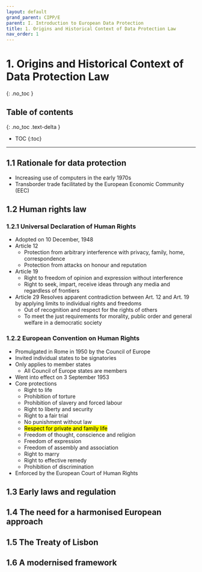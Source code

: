 ```yaml
---
layout: default
grand_parent: CIPP/E
parent: I. Introduction to European Data Protection
title: 1. Origins and Historical Context of Data Protection Law
nav_order: 1
---
```


# 1. Origins and Historical Context of Data Protection Law
{: .no_toc }

## Table of contents
{: .no_toc .text-delta }

- TOC
{:toc}
---

## 1.1 Rationale for data protection
- Increasing use of computers in the early 1970s
- Transborder trade facilitated by the European Economic Community (EEC)

## 1.2 Human rights law
### 1.2.1 Universal Declaration of Human Rights
* Adopted on 10 December, 1948
* Article 12
	- Protection from arbitrary interference with privacy, family, home, correspondence
	- Protection from attacks on honour and reputation
* Article 19
	- Right to freedom of opinion and expression without interference
	- Right to seek, impart, receive ideas through any media and regardless of frontiers
* Article 29 Resolves apparent contradiction between Art. 12 and Art. 19 by applying limits to individual rights and freedoms
	- Out of recognition and respect for the rights of others
	- To meet the just requirements for morality, public order and general welfare in a democratic society  

### 1.2.2 European Convention on Human Rights
* Promulgated in Rome in 1950 by the Council of Europe
* Invited individual states to be signatories
* Only applies to member states
	- All Council of Europe states are members
* Went into effect on 3 September 1953
* Core protections
	- Right to life
	- Prohibition of torture
	- Prohibition of slavery and forced labour
	- Right to liberty and security
	- Right to a fair trial
	- No punishment without law
	- <mark>Respect for private and family life</mark>
	- Freedom of thought, conscience and religion
	- Freedom of expression
	- Freedom of assembly and association
	- Right to marry
	- Right to effective remedy
	- Prohibition of discrimination
* Enforced by the European Court of Human Rights
## 1.3 Early laws and regulation
## 1.4 The need for a harmonised European approach
## 1.5 The Treaty of Lisbon
## 1.6 A modernised framework



